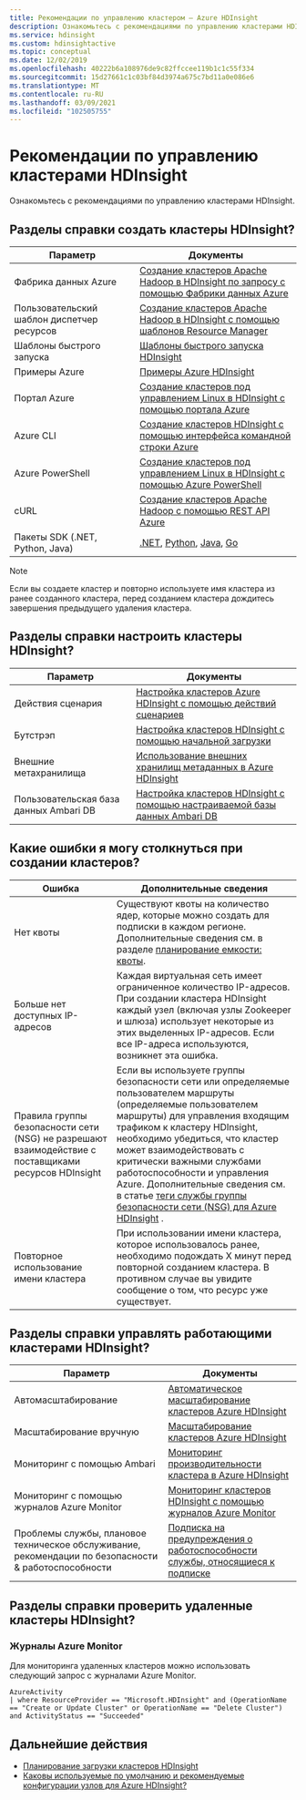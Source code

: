 ```yaml
---
title: Рекомендации по управлению кластером — Azure HDInsight
description: Ознакомьтесь с рекомендациями по управлению кластерами HDInsight.
ms.service: hdinsight
ms.custom: hdinsightactive
ms.topic: conceptual
ms.date: 12/02/2019
ms.openlocfilehash: 40222b6a108976de9c82ffccee119b1c1c55f334
ms.sourcegitcommit: 15d27661c1c03bf84d3974a675c7bd11a0e086e6
ms.translationtype: MT
ms.contentlocale: ru-RU
ms.lasthandoff: 03/09/2021
ms.locfileid: "102505755"
---
```

# <a name="hdinsight-cluster-management-best-practices"></a>Рекомендации по управлению кластерами HDInsight

Ознакомьтесь с рекомендациями по управлению кластерами HDInsight.

## <a name="how-do-i-create-hdinsight-clusters"></a>Разделы справки создать кластеры HDInsight?

| Параметр | Документы |
|---|---|
| Фабрика данных Azure | [Создание кластеров Apache Hadoop в HDInsight по запросу с помощью Фабрики данных Azure](./hdinsight-hadoop-create-linux-clusters-adf.md) |
| Пользовательский шаблон диспетчер ресурсов | [Создание кластеров Apache Hadoop в HDInsight с помощью шаблонов Resource Manager](./hdinsight-hadoop-create-linux-clusters-arm-templates.md) |
| Шаблоны быстрого запуска | [Шаблоны быстрого запуска HDInsight](https://azure.microsoft.com/resources/templates/?term=hdinsight) |
| Примеры Azure | [Примеры Azure HDInsight](/samples/browse/?products=azure-hdinsight) |
| Портал Azure | [Создание кластеров под управлением Linux в HDInsight с помощью портала Azure](./spark/apache-spark-intellij-tool-plugin.md) |
| Azure CLI | [Создание кластеров HDInsight с помощью интерфейса командной строки Azure](./hdinsight-hadoop-create-linux-clusters-azure-cli.md) |
| Azure PowerShell | [Создание кластеров под управлением Linux в HDInsight с помощью Azure PowerShell](./hdinsight-hadoop-create-linux-clusters-azure-powershell.md) |
| cURL | [Создание кластеров Apache Hadoop с помощью REST API Azure](./hdinsight-hadoop-create-linux-clusters-curl-rest.md) |
| Пакеты SDK (.NET, Python, Java) | [.NET](/dotnet/api/overview/azure/hdinsight), [Python](/python/api/overview/azure/hdinsight), [Java](/java/api/overview/azure/hdinsight), [Go](./hdinsight-go-sdk-overview.md) |

> [!Note]
> Если вы создаете кластер и повторно используете имя кластера из ранее созданного кластера, перед созданием кластера дождитесь завершения предыдущего удаления кластера.

## <a name="how-do-i-customize-hdinsight-clusters"></a>Разделы справки настроить кластеры HDInsight?

| Параметр | Документы |
|---|---|
| Действия сценария | [Настройка кластеров Azure HDInsight с помощью действий сценариев](./hdinsight-hadoop-customize-cluster-linux.md) |
| Бутстрэп | [Настройка кластеров HDInsight с помощью начальной загрузки](./hdinsight-hadoop-customize-cluster-bootstrap.md) |
| Внешние метахранилища | [Использование внешних хранилищ метаданных в Azure HDInsight](./hdinsight-use-external-metadata-stores.md) |
| Пользовательская база данных Ambari DB | [Настройка кластеров HDInsight с помощью настраиваемой базы данных Ambari DB](./hdinsight-custom-ambari-db.md) |

## <a name="what-are-some-errors-i-might-face-when-creating-clusters"></a>Какие ошибки я могу столкнуться при создании кластеров?

| Ошибка | Дополнительные сведения |
|---|---|
| Нет квоты | Существуют квоты на количество ядер, которые можно создать для подписки в каждом регионе. Дополнительные сведения см. в разделе [планирование емкости: квоты](./hdinsight-capacity-planning.md). |
| Больше нет доступных IP-адресов | Каждая виртуальная сеть имеет ограниченное количество IP-адресов. При создании кластера HDInsight каждый узел (включая узлы Zookeeper и шлюза) использует некоторые из этих выделенных IP-адресов. Если все IP-адреса используются, возникнет эта ошибка.  |
| Правила группы безопасности сети (NSG) не разрешают взаимодействие с поставщиками ресурсов HDInsight | Если вы используете группы безопасности сети или определяемые пользователем маршруты (определяемые пользователем маршруты) для управления входящим трафиком к кластеру HDInsight, необходимо убедиться, что кластер может взаимодействовать с критически важными службами работоспособности и управления Azure. Дополнительные сведения см. в статье [теги службы группы безопасности сети (NSG) для Azure HDInsight](./hdinsight-service-tags.md) . |
| Повторное использование имени кластера | При использовании имени кластера, которое использовалось ранее, необходимо подождать X минут перед повторной созданием кластера. В противном случае вы увидите сообщение о том, что ресурс уже существует. |

## <a name="how-do-i-manage-running-hdinsight-clusters"></a>Разделы справки управлять работающими кластерами HDInsight?

| Параметр | Документы |
|---|---|
| Автомасштабирование | [Автоматическое масштабирование кластеров Azure HDInsight](./hdinsight-autoscale-clusters.md) |
| Масштабирование вручную | [Масштабирование кластеров Azure HDInsight](./hdinsight-scaling-best-practices.md) |
| Мониторинг с помощью Ambari| [Мониторинг производительности кластера в Azure HDInsight](./hdinsight-key-scenarios-to-monitor.md) |
| Мониторинг с помощью журналов Azure Monitor | [Мониторинг кластеров HDInsight с помощью журналов Azure Monitor](./hdinsight-hadoop-oms-log-analytics-tutorial.md) |
| Проблемы службы, плановое техническое обслуживание, рекомендации по безопасности & работоспособности | [Подписка на предупреждения о работоспособности службы, относящиеся к подписке](../service-health/alerts-activity-log-service-notifications-portal.md) |


## <a name="how-do-i-check-on-deleted-hdinsight-clusters"></a>Разделы справки проверить удаленные кластеры HDInsight?

### <a name="azure-monitor-logs"></a>Журналы Azure Monitor

Для мониторинга удаленных кластеров можно использовать следующий запрос с журналами Azure Monitor.

```loganalytics
AzureActivity
| where ResourceProvider == "Microsoft.HDInsight" and (OperationName == "Create or Update Cluster" or OperationName == "Delete Cluster") and ActivityStatus == "Succeeded"
```

## <a name="next-steps"></a>Дальнейшие действия

* [Планирование загрузки кластеров HDInsight](./hdinsight-capacity-planning.md)
* [Каковы используемые по умолчанию и рекомендуемые конфигурации узлов для Azure HDInsight?](./hdinsight-supported-node-configuration.md)
